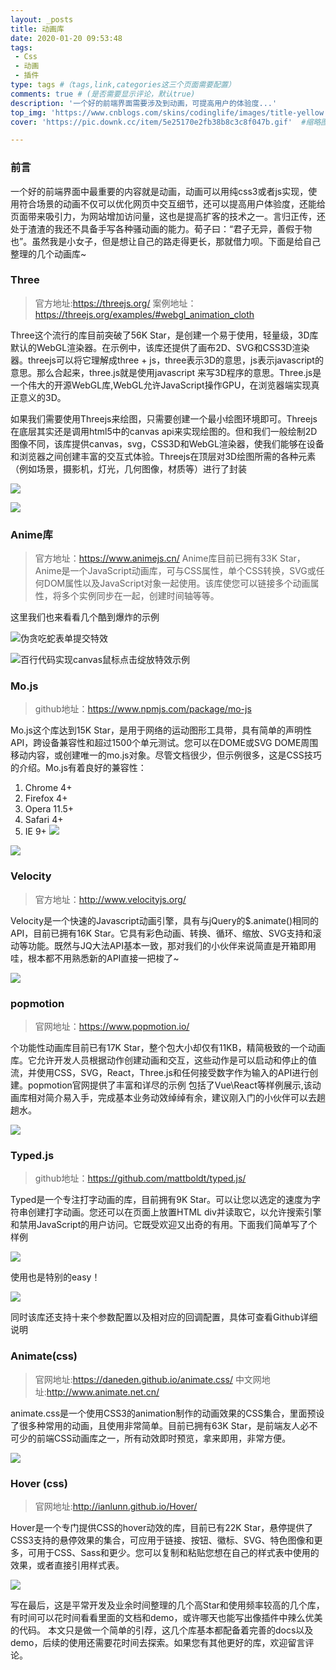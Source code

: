```yaml
---
layout: _posts
title: 动画库
date: 2020-01-20 09:53:48
tags: 
 - Css
 - 动画
 - 插件
type: tags #（tags,link,categories这三个页面需要配置）
comments: true # (是否需要显示评论，默认true)
description: '一个好的前端界面需要涉及到动画，可提高用户的体验度...'
top_img: 'https://www.cnblogs.com/skins/codinglife/images/title-yellow.png' #设置顶部图
cover: 'https://pic.downk.cc/item/5e25170e2fb38b8c3c8f047b.gif'  #缩略图

---
```

### 前言

一个好的前端界面中最重要的内容就是动画，动画可以用纯css3或者js实现，使用符合场景的动画不仅可以优化网页中交互细节，还可以提高用户体验度，还能给页面带来吸引力，为网站增加访问量，这也是提高扩客的技术之一。言归正传，还处于渣渣的我还不具备手写各种骚动画的能力。荀子曰：“君子无异，善假于物也”。虽然我是小女子，但是想让自己的路走得更长，那就借力呗。下面是给自己整理的几个动画库~

### Three

> 官方地址:https://threejs.org/
案例地址：https://threejs.org/examples/#webgl_animation_cloth

Three这个流行的库目前突破了56K Star，是创建一个易于使用，轻量级，3D库默认的WebGL渲染器。在示例中，该库还提供了画布2D、SVG和CSS3D渲染器。threejs可以将它理解成three + js，three表示3D的意思，js表示javascript的意思。那么合起来，three.js就是使用javascript 来写3D程序的意思。Three.js是一个伟大的开源WebGL库,WebGL允许JavaScript操作GPU，在浏览器端实现真正意义的3D。

如果我们需要使用Threejs来绘图，只需要创建一个最小绘图环境即可。Threejs在底层其实还是调用html5中的canvas api来实现绘图的。但和我们一般绘制2D图像不同，该库提供canvas，svg，CSS3D和WebGL渲染器，使我们能够在设备和浏览器之间创建丰富的交互式体验。Threejs在顶层对3D绘图所需的各种元素（例如场景，摄影机，灯光，几何图像，材质等）进行了封装

![](https://pic.downk.cc/item/5e2516c22fb38b8c3c8efdae.gif)

![](https://pic.downk.cc/item/5e25170e2fb38b8c3c8f047b.gif)

### Anime库
> 官方地址：https://www.animejs.cn/
Anime库目前已拥有33K Star，Anime是一个JavaScript动画库，可与CSS属性，单个CSS转换，SVG或任何DOM属性以及JavaScript对象一起使用。该库使您可以链接多个动画属性，将多个实例同步在一起，创建时间轴等等。

这里我们也来看看几个酷到爆炸的示例

![伪贪吃蛇表单提交特效](https://pic.downk.cc/item/5e25172f2fb38b8c3c8f076d.gif)

![百行代码实现canvas鼠标点击绽放特效示例](https://pic.downk.cc/item/5e2517552fb38b8c3c8f0a56.gif)

### Mo.js
> github地址：https://www.npmjs.com/package/mo-js

Mo.js这个库达到15K Star，是用于网络的运动图形工具带，具有简单的声明性API，跨设备兼容性和超过1500个单元测试。您可以在DOME或SVG DOME周围移动内容，或创建唯一的mo.js对象。尽管文档很少，但示例很多，这是CSS技巧的介绍。Mo.js有着良好的兼容性：
1. Chrome 4+
2. Firefox 4+
3. Opera 11.5+
4. Safari 4+
5. IE 9+
![](https://pic.downk.cc/item/5e2517752fb38b8c3c8f0c84.gif)

![](https://pic.downk.cc/item/5e2517982fb38b8c3c8f10de.gif)

### Velocity
> 官方地址：http://www.velocityjs.org/

Velocity是一个快速的Javascript动画引擎，具有与jQuery的$.animate()相同的API，目前已拥有16K Star。它具有彩色动画、转换、循环、缩放、SVG支持和滚动等功能。既然与JQ大法API基本一致，那对我们的小伙伴来说简直是开箱即用哇，根本都不用熟悉新的API直接一把梭了~

![](https://pic.downk.cc/item/5e2517982fb38b8c3c8f10de.gif)


### popmotion
> 官网地址：https://www.popmotion.io/

个功能性动画库目前已有17K Star，整个包大小却仅有11KB，精简极致的一个动画库。它允许开发人员根据动作创建动画和交互，这些动作是可以启动和停止的值流，并使用CSS，SVG，React，Three.js和任何接受数字作为输入的API进行创建。popmotion官网提供了丰富和详尽的示例 包括了Vue\React等样例展示,该动画库相对简介易入手，完成基本业务动效绰绰有余，建议刚入门的小伙伴可以去趟趟水。

![](https://pic.downk.cc/item/5e2517c82fb38b8c3c8f173b.gif)


### Typed.js
> github地址：https://github.com/mattboldt/typed.js/

Typed是一个专注打字动画的库，目前拥有9K Star。可以让您以选定的速度为字符串创建打字动画。您还可以在页面上放置HTML div并读取它，以允许搜索引擎和禁用JavaScript的用户访问。它既受欢迎又出奇的有用。下面我们简单写了个样例

![](https://pic.downk.cc/item/5e2517e12fb38b8c3c8f19fe.gif)


使用也是特别的easy！

![](https://pic.downk.cc/item/5e251b362fb38b8c3c8f62d4.jpg)

同时该库还支持十来个参数配置以及相对应的回调配置，具体可查看Github详细说明


### Animate(css)
> 官网地址:https://daneden.github.io/animate.css/ 
中文网地址:http://www.animate.net.cn/


animate.css是一个使用CSS3的animation制作的动画效果的CSS集合，里面预设了很多种常用的动画，且使用非常简单。目前已拥有63K Star，是前端友人必不可少的前端CSS动画库之一，所有动效即时预览，拿来即用，非常方便。

![](https://pic.downk.cc/item/5e251adc2fb38b8c3c8f5b08.jpg)


### Hover (css)
> 官网地址:http://ianlunn.github.io/Hover/

Hover是一个专门提供CSS的hover动效的库，目前已有22K Star，悬停提供了CSS3支持的悬停效果的集合，可应用于链接、按钮、徽标、SVG、特色图像和更多，可用于CSS、Sass和更少。您可以复制和粘贴您想在自己的样式表中使用的效果，或者直接引用样式表。

![](https://pic.downk.cc/item/5e25180d2fb38b8c3c8f1d68.gif)

写在最后，这是平常开发及业余时间整理的几个高Star和使用频率较高的几个库，有时间可以花时间看看里面的文档和demo，或许哪天也能写出像插件中辣么优美的代码。 本文只是做一个简单的引荐，这几个库基本都配备着完善的docs以及demo，后续的使用还需要花时间去探索。如果您有其他更好的库，欢迎留言评论。

